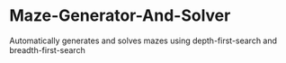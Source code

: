 # Maze-Generator-And-Solver
Automatically generates and solves mazes using depth-first-search and breadth-first-search
